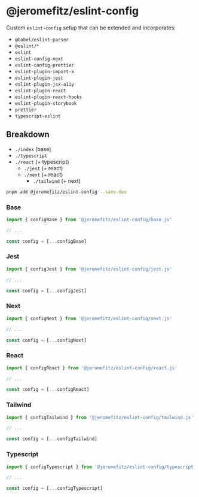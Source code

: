 # @jeromefitz/eslint-config

Custom `eslint-config` setup that can be extended and incorporates:

- `@babel/eslint-parser`
- `@eslint/*`
- `eslint`
- `eslint-config-next`
- `eslint-config-prettier`
- `eslint-plugin-import-x`
- `eslint-plugin-jest`
- `eslint-plugin-jsx-a11y`
- `eslint-plugin-react`
- `eslint-plugin-react-hooks`
- `eslint-plugin-storybook`
- `prettier`
- `typescript-eslint`

## Breakdown

- `./index` (base)
- `./typescript`
- `./react` (+ typescript)
  - `./jest` (+ react)
  - `./next` (+ react)
    - `./tailwind` (+ next)

```sh
pnpm add @jeromefitz/eslint-config --save-dev
```

### Base

```ts
import { configBase } from '@jeromefitz/eslint-config/base.js'

// ...

const config = [...configBase]
```

### Jest

```js
import { configJest } from '@jeromefitz/eslint-config/jest.js'

// ...

const config = [...configJest]
```

### Next

```js
import { configNext } from '@jeromefitz/eslint-config/next.js'

// ...

const config = [...configNext]
```

### React

```js
import { configReact } from '@jeromefitz/eslint-config/react.js'

// ...

const config = [...configReact]
```

### Tailwind

```js
import { configTailwind } from '@jeromefitz/eslint-config/tailwind.js'

// ...

const config = [...configTailwind]
```

### Typescript

```js
import { configTypescript } from '@jeromefitz/eslint-config/typescript.js'

// ...

const config = [...configTypescript]
```
